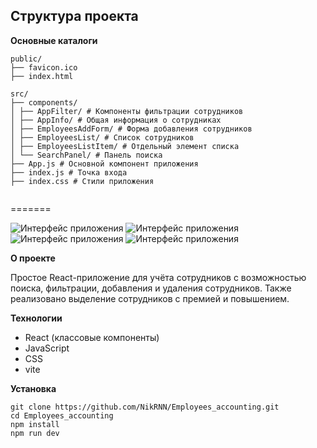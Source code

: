 ## Структура проекта

**Основные каталоги**

```
public/
├── favicon.ico
├── index.html

src/
├── components/
│ ├── AppFilter/ # Компоненты фильтрации сотрудников
│ ├── AppInfo/ # Общая информация о сотрудниках
│ ├── EmployeesAddForm/ # Форма добавления сотрудников
│ ├── EmployeesList/ # Список сотрудников
│ ├── EmployeesListItem/ # Отдельный элемент списка
│ └── SearchPanel/ # Панель поиска
├── App.js # Основной компонент приложения
├── index.js # Точка входа
├── index.css # Стили приложения


```

=======

![Интерфейс приложения](./screenshots/screenshot1.png)
![Интерфейс приложения](./screenshots/screenshot2.png)
![Интерфейс приложения](./screenshots/screenshot3.png)
![Интерфейс приложения](./screenshots/screenshot4.png)

**О проекте**

Простое React-приложение для учёта сотрудников с возможностью поиска, фильтрации, добавления и удаления сотрудников. Также реализовано выделение сотрудников с премией и повышением.

**Технологии**

- React (классовые компоненты)
- JavaScript
- CSS
- vite

**Установка**

```
git clone https://github.com/NikRNN/Employees_accounting.git
cd Employees_accounting
npm install
npm run dev
```
